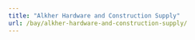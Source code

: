 ```yaml
---
title: "Alkher Hardware and Construction Supply"
url: /bay/alkher-hardware-and-construction-supply/
---
```


